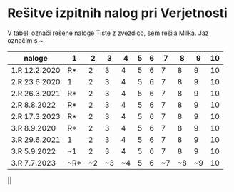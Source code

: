 # Rešitve izpitnih nalog pri Verjetnosti

V tabeli označi rešene naloge
Tiste z zvezdico, sem rešila Milka.
Jaz označim s ~

| naloge     | 1 | 2 | 3 | 4 | 5 | 6 | 7 | 8 | 9 | 10 |
| ---     |  --- |  --- |  --- |  --- |  --- |  --- | --- |  --- |  --- |  --- |
|1.R   12.2.2020| R* | 2 | 3 | 4 | 5 | 6 | 7 | 8 | 9 | 10 |
|2.R   23.6.2020| 1 | 2 | 3 | 4 | 5 | 6 | 7 | 8 | 9 | 10 |
|2.R   26.3.2021| R* | 2 | 3 | 4 | 5 | 6 | 7 | 8 | 9 | 10 |
|2.R   8.8.2022| R* | 2 | 3 | 4 | 5 | 6 | 7 | 8 | 9 | 10 |
|2.R   17.3.2023| R* | 2 | 3 | 4 | 5 | 6 | 7 | 8 | 9 | 10 |
|3.R   8.9.2020| R* | 2 | 3 | 4 | 5 | 6 | 7 | 8 | 9 | 10 |
|3.R   29.6.2021| 1 | 2 | 3 | 4 | 5 | 6 | 7 | 8 | 9 | 10 |
|3.R   5.9.2022| ~1 | 2 | 3 | 4 | 5 | 6 | 7 | 8 | 9 | 10 |
|3.R   7.7.2023| ~R* | ~2 | ~3 | ~4 | 5 | 6 | ~7 | ~8 | ~9 | 10 |

||
